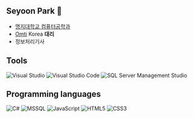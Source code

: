 ## Seyoon Park 👋
- [명지대학교 컴퓨터공학과](http://jw4.mju.ac.kr/user/cs/index.action)
- [Omti](https://www.omti.com/) Korea **대리**
- 정보처리기사

## Tools
![Visual Studio](https://img.shields.io/badge/-Visual%20Studio-yellowgreen)
![Visual Studio Code](https://img.shields.io/badge/-Visual%20Studio%20Code-yellowgreen)
![SQL Server Management Studio](https://img.shields.io/badge/-SQL%20Server%20Management%20Stuidio-yellowgreen)



## Programming languages
![C#](https://img.shields.io/badge/-C%23-brightgreen)
![MSSQL](https://img.shields.io/badge/-MS--SQL-brightgreen)
![JavaScript](https://img.shields.io/badge/-JavaScript-orange)
![HTML5](https://img.shields.io/badge/-HTML5-orange)
![CSS3](https://img.shields.io/badge/-CSS3-orange)
